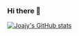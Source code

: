 ### Hi there 👋

[![Joajy's GitHub stats](https://github-readme-stats.vercel.app/api?username=Joajy)](https://github.com/anuraghazra/github-readme-stats)

<!--
**Joajy/Joajy** is a ✨ _special_ ✨ repository because its `README.md` (this file) appears on your GitHub profile.

[![Solved.ac
프로필](http://mazassumnida.wtf/api/v2/generate_badge?boj=Joajy)](https://solved.ac/Joajy)

Here are some ideas to get you started:

- 🔭 I’m currently working on ...
- 🌱 I’m currently learning ...
- 👯 I’m looking to collaborate on ...
- 🤔 I’m looking for help with ...
- 💬 Ask me about ...
- 📫 How to reach me: ...
- 😄 Pronouns: ...
- ⚡ Fun fact: ...
-->
